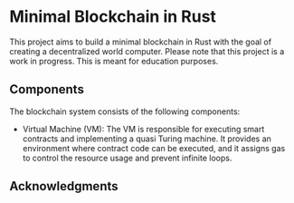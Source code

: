 # Minimal Blockchain in Rust

This project aims to build a minimal blockchain in Rust with the goal of creating a decentralized world computer. Please note that this project is a work in progress. This is meant for education purposes.

## Components

The blockchain system consists of the following components:

- Virtual Machine (VM):
  The VM is responsible for executing smart contracts and implementing a quasi Turing machine. It provides an environment where contract code can be executed, and it assigns gas to control the resource usage and prevent infinite loops.

## Acknowledgments
